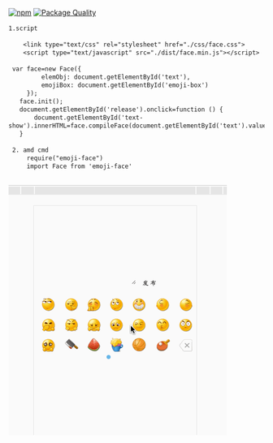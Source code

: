
[![npm](https://img.shields.io/npm/l/express.svg)]()
[![Package Quality](http://npm.packagequality.com/shield/emoji-face.svg)](http://packagequality.com/#?package=emoji-face)
```
1.script

    <link type="text/css" rel="stylesheet" href="./css/face.css">
	<script type="text/javascript" src="./dist/face.min.js"></script>

 var face=new Face({
         elemObj: document.getElementById('text'),
         emojiBox: document.getElementById('emoji-box')
     });
   face.init();
   document.getElementById('release').onclick=function () {
       document.getElementById('text-show').innerHTML=face.compileFace(document.getElementById('text').value);
   }
  
 2. amd cmd
	 require("emoji-face")
 	 import Face from 'emoji-face'
 	
```
  ![](./images/demoimg/demo.gif)
  
